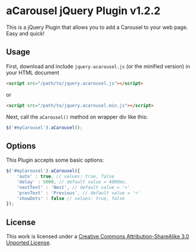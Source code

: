 aCarousel jQuery Plugin v1.2.2
======================= 

This is a jQuery Plugin that allows you to add a Carousel to your web page. Easy and quick! 


## Usage  
First, download and include `jquery-acarousel.js` (or the minified version) in your HTML document

```html
<script src="/path/to/jquery.acarousel.js"></script>
```
or

```html
<script src="/path/to/jquery.acarousel.min.js"></script>
```

Next, call the `aCarousel()` method on wrapper div like this:

```javascript
$('#myCarousel').aCarousel();
```
## Options
This Plugin accepts some basic options:

```javascript
$('#myCarousel').aCarousel({
	'auto' : true, // values: true, false
	'delay' : 5000, // default value = 4000ms. 
	'nextText' : 'Next', // default value = '>'
	'prevText' : 'Previous', // default value = '<'
	'showDots' : false // values: true, false
});
```

## License

This work is licensed under a [Creative Commons Attribution-ShareAlike 3.0 Unported License](http://creativecommons.org/licenses/by-sa/3.0/).
